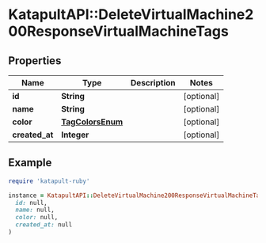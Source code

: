 # KatapultAPI::DeleteVirtualMachine200ResponseVirtualMachineTags

## Properties

| Name | Type | Description | Notes |
| ---- | ---- | ----------- | ----- |
| **id** | **String** |  | [optional] |
| **name** | **String** |  | [optional] |
| **color** | [**TagColorsEnum**](TagColorsEnum.md) |  | [optional] |
| **created_at** | **Integer** |  | [optional] |

## Example

```ruby
require 'katapult-ruby'

instance = KatapultAPI::DeleteVirtualMachine200ResponseVirtualMachineTags.new(
  id: null,
  name: null,
  color: null,
  created_at: null
)
```

